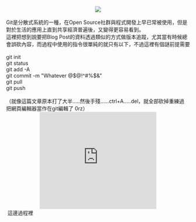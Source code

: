 <br />
<div class="separator" style="clear: both; text-align: center;">
<a href="https://git-scm.com/images/logo@2x.png" imageanchor="1" style="margin-left: 1em; margin-right: 1em;"><img border="0" src="https://git-scm.com/images/logo@2x.png" /></a></div>
<br />
Git是分散式系統的一種，在Open Source社群與程式開發上早已常被使用，但是對於生活的應用上直到共享經濟普遍後，又變得更容易看到。 <br />
這裡把想到說要把Blog Post的資料透過類似的方式做版本追蹤，尤其當有時候總會誤砍內容，而過程中使用的指令很單純的就只有以下，不過這裡有個謎前提需要<br />
<br />
git init<br />
git status<br />
git add -A<br />
git commit -m "Whatever @$@!^#%$&amp;"<br />
git pull<br />
git push<br />
<br />
（就像這篇文章原本打了大半.....然後手殘......ctrl+A.....del，就全部砍掉重練過 把網頁編輯器當作在git編輯了 0rz）<br />
<div class="separator" style="clear: both; text-align: center;">
<iframe allowfullscreen="" class="YOUTUBE-iframe-video" data-thumbnail-src="https://i.ytimg.com/vi/HVsySz-h9r4/0.jpg" frameborder="0" height="266" src="https://www.youtube.com/embed/HVsySz-h9r4?feature=player_embedded" width="320"></iframe></div>
&nbsp;這邊過程裡
